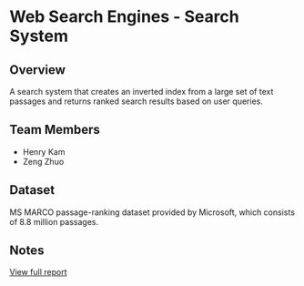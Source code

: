 # Web Search Engines - Search System

## Overview

A search system that creates an inverted index from a large set of text passages and returns ranked search results based on user queries.

## Team Members

- Henry Kam
- Zeng Zhuo


## Dataset

MS MARCO passage-ranking dataset provided by Microsoft, which consists of 8.8 million passages.

## Notes
[View full report](./doc/report.pdf)
